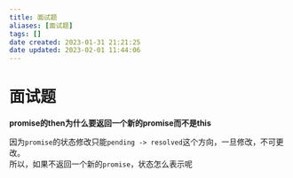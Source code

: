 ```yaml
---
title: 面试题
aliases: [面试题]
tags: []
date created: 2023-01-31 21:21:25
date updated: 2023-02-01 11:44:06
---
```


# 面试题

**promise的then为什么要返回一个新的promise而不是this**

因为`promise`的状态修改只能`pending -> resolved`这个方向，一旦修改，不可更改。  
所以，如果不返回一个新的`promise`，状态怎么表示呢

